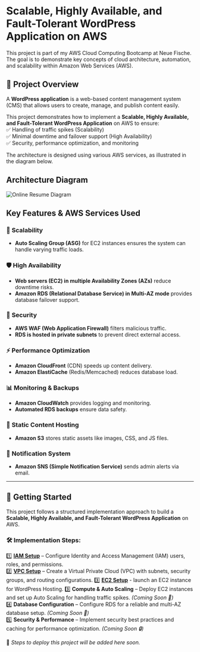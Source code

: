 # Scalable, Highly Available, and Fault-Tolerant WordPress Application on AWS
This project is part of my AWS Cloud Computing Bootcamp at Neue Fische. The goal is to demonstrate key concepts of cloud architecture, automation, and scalability within Amazon Web Services (AWS).

## 📌 Project Overview  
A **WordPress application** is a web-based content management system (CMS) that allows users to create, manage, and publish content easily.  

This project demonstrates how to implement a **Scalable, Highly Available, and Fault-Tolerant WordPress Application** on AWS to ensure:  
✅ Handling of traffic spikes (Scalability)  
✅ Minimal downtime and failover support (High Availability)  
✅ Security, performance optimization, and monitoring  

The architecture is designed using various AWS services, as illustrated in the diagram below. 

## Architecture Diagram 
![Online Resume Diagram](https://github.com/user-attachments/assets/789c6409-be75-4560-9569-62fcfa3ddd65)


## Key Features & AWS Services Used  

### 🚀 **Scalability**  
- **Auto Scaling Group (ASG)** for EC2 instances ensures the system can handle varying traffic loads.  

### 🛡️ **High Availability**  
- **Web servers (EC2) in multiple Availability Zones (AZs)** reduce downtime risks.  
- **Amazon RDS (Relational Database Service) in Multi-AZ mode** provides database failover support.  

### 🔐 **Security**  
- **AWS WAF (Web Application Firewall)** filters malicious traffic.  
- **RDS is hosted in private subnets** to prevent direct external access.  

### ⚡ **Performance Optimization**  
- **Amazon CloudFront** (CDN) speeds up content delivery.  
- **Amazon ElastiCache** (Redis/Memcached) reduces database load.  

### 📊 **Monitoring & Backups**  
- **Amazon CloudWatch** provides logging and monitoring.  
- **Automated RDS backups** ensure data safety.  

### 📂 **Static Content Hosting**  
- **Amazon S3** stores static assets like images, CSS, and JS files.  

### 🔔 **Notification System**  
- **Amazon SNS (Simple Notification Service)** sends admin alerts via email.  

---  

## 📖 Getting Started

This project follows a structured implementation approach to build a **Scalable, Highly Available, and Fault-Tolerant WordPress Application** on AWS.

### 🛠 Implementation Steps:
1️⃣ **[IAM Setup](docs/IAM-Setup.md)** – Configure Identity and Access Management (IAM) users, roles, and permissions.  
2️⃣ **[VPC Setup](docs/VPC-Setup.md)** – Create a Virtual Private Cloud (VPC) with subnets, security groups, and routing configurations.
3️⃣ **[EC2 Setup](docs/EC2-Setup.md)** - launch an EC2 instance for WordPress Hosting.
3️⃣ **Compute & Auto Scaling** – Deploy EC2 instances and set up Auto Scaling for handling traffic spikes. *(Coming Soon 🚀)*  
4️⃣ **Database Configuration** – Configure RDS for a reliable and multi-AZ database setup. *(Coming Soon 📌)*  
5️⃣ **Security & Performance** – Implement security best practices and caching for performance optimization. *(Coming Soon 🔒)*  

🔹 *Steps to deploy this project will be added here soon.*  




